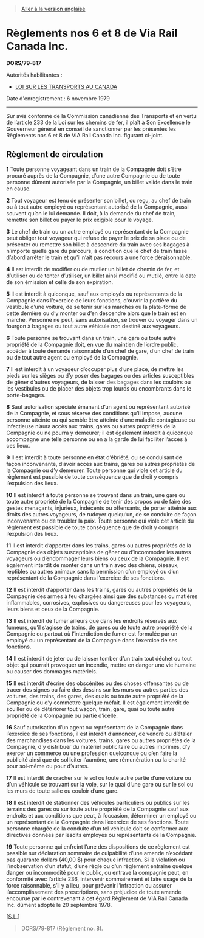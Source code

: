 > [Aller à la version anglaise](/en/Regulations/Statutory%20Orders%20and%20Regulations/79/817.md)

# Règlements nos 6 et 8 de Via Rail Canada Inc.

**DORS/79-817**

Autorités habilitantes : 
- [LOI SUR LES TRANSPORTS AU CANADA](/fr/Lois/Lois%20du%20Canada/1996/ch.%2010.md)

Date d'enregistrement : 6 novembre 1979

----------

Sur avis conforme de la Commission canadienne des Transports et en vertu de l’article 233 de la Loi sur les chemins de fer, il plaît à Son Excellence le Gouverneur général en conseil de sanctionner par les présentes les Règlements nos 6 et 8 de VIA Rail Canada Inc. figurant ci-joint.




## Règlement de circulation


**1** Toute personne voyageant dans un train de la Compagnie doit s’être procuré auprès de la Compagnie, d’une autre Compagnie ou de toute personne dûment autorisée par la Compagnie, un billet valide dans le train en cause.



**2** Tout voyageur est tenu de présenter son billet, ou reçu, au chef de train ou à tout autre employé ou représentant autorisé de la Compagnie, aussi souvent qu’on le lui demande. Il doit, à la demande du chef de train, remettre son billet ou payer le prix exigible pour le voyage.



**3** Le chef de train ou un autre employé ou représentant de la Compagnie peut obliger tout voyageur qui refuse de payer le prix de sa place ou de présenter ou remettre son billet à descendre du train avec ses bagages à n’importe quelle gare du parcours, à condition que le chef de train fasse d’abord arrêter le train et qu’il n’ait pas recours à une force déraisonnable.



**4** Il est interdit de modifier ou de mutiler un billet de chemin de fer, et d’utiliser ou de tenter d’utiliser, un billet ainsi modifié ou mutilé, entre la date de son émission et celle de son expiration.



**5** Il est interdit à quiconque, sauf aux employés ou représentants de la Compagnie dans l’exercice de leurs fonctions, d’ouvrir la portière du vestibule d’une voiture, de se tenir sur les marches ou la plate-forme de cette dernière ou d’y monter ou d’en descendre alors que le train est en marche. Personne ne peut, sans autorisation, se trouver ou voyager dans un fourgon à bagages ou tout autre véhicule non destiné aux voyageurs.



**6** Toute personne se trouvant dans un train, une gare ou toute autre propriété de la Compagnie doit, en vue du maintien de l’ordre public, accéder à toute demande raisonnable d’un chef de gare, d’un chef de train ou de tout autre agent ou employé de la Compagnie.



**7** Il est interdit à un voyageur d’occuper plus d’une place, de mettre les pieds sur les sièges ou d’y poser des bagages ou des articles susceptibles de gêner d’autres voyageurs, de laisser des bagages dans les couloirs ou les vestibules ou de placer des objets trop lourds ou encombrants dans le porte-bagages.



**8** Sauf autorisation spéciale émanant d’un agent ou représentant autorisé de la Compagnie, et sous réserve des conditions qu’il impose, aucune personne atteinte ou qui semble être atteinte d’une maladie contagieuse ou infectieuse n’aura accès aux trains, gares ou autres propriétés de la Compagnie ou ne pourra y demeurer; il est également interdit à quiconque accompagne une telle personne ou en a la garde de lui faciliter l’accès à ces lieux.



**9** Il est interdit à toute personne en état d’ébriété, ou se conduisant de façon inconvenante, d’avoir accès aux trains, gares ou autres propriétés de la Compagnie ou d’y demeurer. Toute personne qui viole cet article du règlement est passible de toute conséquence que de droit y compris l’expulsion des lieux.



**10** Il est interdit à toute personne se trouvant dans un train, une gare ou toute autre propriété de la Compagnie de tenir des propos ou de faire des gestes menaçants, injurieux, indécents ou offensants, de porter atteinte aux droits des autres voyageurs, de rudoyer quelqu’un, de se conduire de façon inconvenante ou de troubler la paix. Toute personne qui viole cet article du règlement est passible de toute conséquence que de droit y compris l’expulsion des lieux.



**11** Il est interdit d’apporter dans les trains, gares ou autres propriétés de la Compagnie des objets susceptibles de gêner ou d’incommoder les autres voyageurs ou d’endommager leurs biens ou ceux de la Compagnie. Il est également interdit de monter dans un train avec des chiens, oiseaux, reptibles ou autres animaux sans la permission d’un employé ou d’un représentant de la Compagnie dans l’exercice de ses fonctions.



**12** Il est interdit d’apporter dans les trains, gares ou autres propriétés de la Compagnie des armes à feu chargées ainsi que des substances ou matières inflammables, corrosives, explosives ou dangereuses pour les voyageurs, leurs biens et ceux de la Compagnie.



**13** Il est interdit de fumer ailleurs que dans les endroits réservés aux fumeurs, qu’il s’agisse de trains, de gares ou de toute autre propriété de la Compagnie ou partout où l’interdiction de fumer est formulée par un employé ou un représentant de la Compagnie dans l’exercice de ses fonctions.



**14** Il est interdit de jeter ou de laisser tomber d’un train tout déchet ou tout objet qui pourrait provoquer un incendie, mettre en danger une vie humaine ou causer des dommages matériels.



**15** Il est interdit d’écrire des obscénités ou des choses offensantes ou de tracer des signes ou faire des dessins sur les murs ou autres parties des voitures, des trains, des gares, des quais ou toute autre propriété de la Compagnie ou d’y commettre quelque méfait. Il est également interdit de souiller ou de détériorer tout wagon, train, gare, quai ou toute autre propriété de la Compagnie ou partie d’icelle.



**16** Sauf autorisation d’un agent ou représentant de la Compagnie dans l’exercice de ses fonctions, il est interdit d’annoncer, de vendre ou d’étaler des marchandises dans les voitures, trains, gares ou autres propriétés de la Compagnie, d’y distribuer du matériel publicitaire ou autres imprimés, d’y exercer un commerce ou une profession quelconque ou d’en faire la publicité ainsi que de solliciter l’aumône, une rémunération ou la charité pour soi-même ou pour d’autres.



**17** Il est interdit de cracher sur le sol ou toute autre partie d’une voiture ou d’un véhicule se trouvant sur la voie, sur le quai d’une gare ou sur le sol ou les murs de toute salle ou couloir d’une gare.



**18** Il est interdit de stationner des véhicules particuliers ou publics sur les terrains des gares ou sur toute autre propriété de la Compagnie sauf aux endroits et aux conditions que peut, à l’occasion, déterminer un employé ou un représentant de la Compagnie dans l’exercice de ses fonctions. Toute personne chargée de la conduite d’un tel véhicule doit se conformer aux directives données par lesdits employés ou représentants de la Compagnie.



**19** Toute personne qui enfreint l’une des dispositions de ce règlement est passible sur déclaration sommaire de culpabilité d’une amende n’excédant pas quarante dollars (40,00 $) pour chaque infraction. Si la violation ou l’inobservation d’un statut, d’une règle ou d’un règlement entraîne quelque danger ou incommodité pour le public, ou entrave la compagnie peut, en conformité avec l’article 236, intervenir sommairement et faire usage de la force raisonnable, s’il y a lieu, pour prévenir l’infraction ou assurer l’accomplissement des prescriptions, sans préjudice de toute amende encourue par le contrevenant à cet égard.Règlement de VIA Rail Canada Inc. dûment adopté le 20 septembre 1978.

[S.L.]


> DORS/79-817 (Règlement no. 8).



